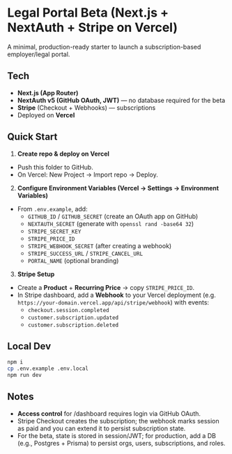 # Legal Portal Beta (Next.js + NextAuth + Stripe on Vercel)

A minimal, production-ready starter to launch a subscription-based employer/legal portal.

## Tech
- **Next.js (App Router)**
- **NextAuth v5 (GitHub OAuth, JWT)** — no database required for the beta
- **Stripe** (Checkout + Webhooks) — subscriptions
- Deployed on **Vercel**

## Quick Start

1) **Create repo & deploy on Vercel**
- Push this folder to GitHub.
- On Vercel: New Project → Import repo → Deploy.

2) **Configure Environment Variables (Vercel → Settings → Environment Variables)**
- From `.env.example`, add:
  - `GITHUB_ID` / `GITHUB_SECRET` (create an OAuth app on GitHub)
  - `NEXTAUTH_SECRET` (generate with `openssl rand -base64 32`)
  - `STRIPE_SECRET_KEY`
  - `STRIPE_PRICE_ID`
  - `STRIPE_WEBHOOK_SECRET` (after creating a webhook)
  - `STRIPE_SUCCESS_URL` / `STRIPE_CANCEL_URL`
  - `PORTAL_NAME` (optional branding)

3) **Stripe Setup**
- Create a **Product** + **Recurring Price** → copy `STRIPE_PRICE_ID`.
- In Stripe dashboard, add a **Webhook** to your Vercel deployment
  (e.g. `https://your-domain.vercel.app/api/stripe/webhook`) with events:
  - `checkout.session.completed`
  - `customer.subscription.updated`
  - `customer.subscription.deleted`

## Local Dev

```bash
npm i
cp .env.example .env.local
npm run dev
```

## Notes
- **Access control** for /dashboard requires login via GitHub OAuth.
- Stripe Checkout creates the subscription; the webhook marks session as paid and you can extend it to persist subscription state.
- For the beta, state is stored in session/JWT; for production, add a DB (e.g., Postgres + Prisma) to persist orgs, users, subscriptions, and roles.
